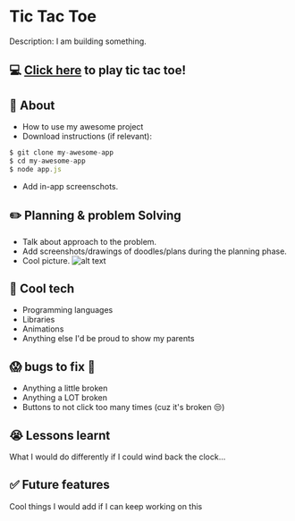 # Tic Tac Toe

Description: I am building something.

## :computer: [Click here](https://kateyvonnenow.github.io/tic-tac-toe/) to play tic tac toe!

## :page_facing_up: About

- How to use my awesome project
- Download instructions (if relevant):

```js
$ git clone my-awesome-app
$ cd my-awesome-app
$ node app.js
```
- Add in-app screenschots.

## :pencil2: Planning & problem Solving

- Talk about approach to the problem.
- Add screenshots/drawings of doodles/plans during the planning phase.
- Cool picture.
![alt text](https://images.unsplash.com/photo-1660477094366-c9210ee38c17?ixlib=rb-1.2.1&ixid=MnwxMjA3fDB8MHxwaG90by1wYWdlfHx8fGVufDB8fHx8&auto=format&fit=crop&w=870&q=80)

## :rocket: Cool tech

- Programming languages
- Libraries
- Animations
- Anything else I'd be proud to show my parents

## :scream: bugs to fix :shit:

- Anything a little broken
- Anything a LOT broken
- Buttons to not click too many times (cuz it's broken :unamused:)

## :sob: Lessons learnt

What I would do differently if I could wind back the clock...

## :white_check_mark: Future features

Cool things I would add if I can keep working on this
